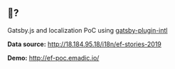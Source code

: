 ## 🧐?
Gatsby.js and localization PoC using [gatsby-plugin-intl](https://github.com/emadicio/gatsby-plugin-intl)


**Data source:** http://18.184.95.18/i18n/ef-stories-2019

**Demo:** http://ef-poc.emadic.io/
